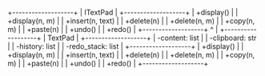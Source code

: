 +-------------------+
|   ITextPad        |
+-------------------+
| +display()        |
| +display(n, m)    |
| +insert(n, text)  |
| +delete(n)        |
| +delete(n, m)     |
| +copy(n, m)       |
| +paste(n)         |
| +undo()           |
| +redo()           |
+-------------------+
         ^
         |
+-------------------+
|   TextPad         |
+-------------------+
| -content: list    |
| -clipboard: str   |
| -history: list    |
| -redo_stack: list |
+-------------------+
| +display()        |
| +display(n, m)    |
| +insert(n, text)  |
| +delete(n)        |
| +delete(n, m)     |
| +copy(n, m)       |
| +paste(n)         |
| +undo()           |
| +redo()           |
+-------------------+
